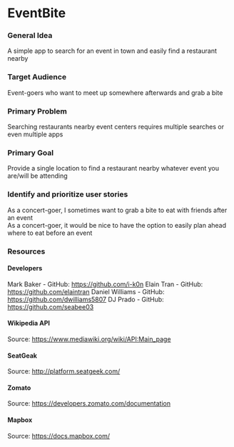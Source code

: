 # EventBite

### General Idea
A simple app to search for an event in town and easily find a restaurant nearby

### Target Audience
Event-goers who want to meet up somewhere afterwards and grab a bite

### Primary Problem
Searching restaurants nearby event centers requires multiple searches or even multiple apps

### Primary Goal
Provide a single location to find a restaurant nearby whatever event you are/will be attending

### Identify and prioritize user stories
As a concert-goer, I sometimes want to grab a bite to eat with friends after an event  
As a concert-goer, it would be nice to have the option to easily plan ahead where to eat before an event

### Resources 

#### Developers 
Mark Baker - GitHub: https://github.com/i-k0n
Elain Tran - GitHub: https://github.com/elaintran
Daniel Williams - GitHub: https://github.com/dwilliams5807
DJ Prado - GitHub: https://github.com/seabee03

#### Wikipedia API
Source: https://www.mediawiki.org/wiki/API:Main_page

#### SeatGeak
Source: http://platform.seatgeek.com/

#### Zomato
Source: https://developers.zomato.com/documentation

#### Mapbox
Source: https://docs.mapbox.com/

